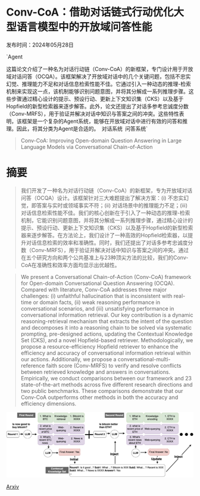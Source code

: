 # Conv-CoA：借助对话链式行动优化大型语言模型中的开放域问答性能

发布时间：2024年05月28日

`Agent

这篇论文介绍了一种名为对话行动链（Conv-CoA）的新框架，专门设计用于开放域对话问答（OCQA）。该框架解决了开放域对话中的几个关键问题，包括不忠实幻觉、推理能力不足和对话信息检索性能不佳。它通过引入一种动态的推理-检索机制来实现这一点，该机制能够识别问题意图，并将其分解成一系列推理步骤。这些步骤通过精心设计的提示、预设行动、更新上下文知识集（CKS）以及基于Hopfield的新型检索器来逐步解答。此外，论文还提出了对话多参考忠诚度分数（Conv-MRFS），用于验证并解决对话中知识与答案之间的冲突。这些特性表明，该框架是一个复杂的Agent系统，能够在开放域对话中进行有效的问答和推理。因此，将其分类为Agent是合适的。` `对话系统` `问答系统`

> Conv-CoA: Improving Open-domain Question Answering in Large Language Models via Conversational Chain-of-Action

# 摘要

> 我们开发了一种名为对话行动链（Conv-CoA）的新框架，专为开放域对话问答（OCQA）设计。该框架针对三大难题提出了解决方案：(i) 不忠实幻觉，即答案与实时或领域事实不符；(ii) 对话场景中的推理能力不足；(iii) 对话信息检索性能不佳。我们的核心创新在于引入了一种动态的推理-检索机制，它能识别问题意图，并将其分解成一系列推理步骤，通过精心设计的提示、预设行动、更新上下文知识集（CKS）以及基于Hopfield的新型检索器来逐步解答。在方法论上，我们设计了一种高效的Hopfield检索器，以提升对话信息检索的效率和准确性。同时，我们还提出了对话多参考忠诚度分数（Conv-MRFS），用于验证并解决对话中知识与答案之间的冲突。通过在五个研究方向和两个公共基准上与23种顶尖方法的比较，我们的Conv-CoA在准确性和效率方面均显示出优越性。

> We present a Conversational Chain-of-Action (Conv-CoA) framework for Open-domain Conversational Question Answering (OCQA). Compared with literature, Conv-CoA addresses three major challenges: (i) unfaithful hallucination that is inconsistent with real-time or domain facts, (ii) weak reasoning performance in conversational scenarios, and (iii) unsatisfying performance in conversational information retrieval. Our key contribution is a dynamic reasoning-retrieval mechanism that extracts the intent of the question and decomposes it into a reasoning chain to be solved via systematic prompting, pre-designed actions, updating the Contextual Knowledge Set (CKS), and a novel Hopfield-based retriever. Methodologically, we propose a resource-efficiency Hopfield retriever to enhance the efficiency and accuracy of conversational information retrieval within our actions. Additionally, we propose a conversational-multi-reference faith score (Conv-MRFS) to verify and resolve conflicts between retrieved knowledge and answers in conversations. Empirically, we conduct comparisons between our framework and 23 state-of-the-art methods across five different research directions and two public benchmarks. These comparisons demonstrate that our Conv-CoA outperforms other methods in both the accuracy and efficiency dimensions.

![Conv-CoA：借助对话链式行动优化大型语言模型中的开放域问答性能](../../../paper_images/2405.17822/framework.png)

[Arxiv](https://arxiv.org/abs/2405.17822)